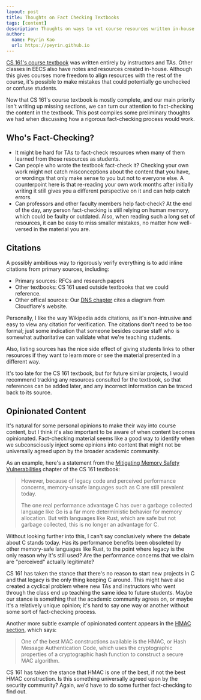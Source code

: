 ```yaml
---
layout: post
title: Thoughts on Fact Checking Textbooks
tags: [content]
description: Thoughts on ways to vet course resources written in-house
author:
  name: Peyrin Kao
  url: https://peyrin.github.io
---
```


[CS 161's course textbook](https://textbook.cs161.org) was written entirely by instructors and TAs. Other classes in EECS also have notes and resources created in-house. Although this gives courses more freedom to align resources with the rest of the course, it's possible to make mistakes that could potentially go unchecked or confuse students.

Now that CS 161's course textbook is mostly complete, and our main priority isn't writing up missing sections, we can turn our attention to fact-checking the content in the textbook. This post compiles some preliminary thoughts we had when discussing how a rigorous fact-checking process would work.

## Who's Fact-Checking?

- It might be hard for TAs to fact-check resources when many of them learned from those resources as students.
- Can people who wrote the textbook fact-check it? Checking your own work might not catch misconceptions about the content that you have, or wordings that only make sense to you but not to everyone else. A counterpoint here is that re-reading your own work months after initially writing it still gives you a different perspective on it and can help catch errors.
- Can professors and other faculty members help fact-check? At the end of the day, any person fact-checking is still relying on human memory, which could be faulty or outdated. Also, when reading such a long set of resources, it can be easy to miss smaller mistakes, no matter how well-versed in the material you are.


## Citations

A possibly ambitious way to rigorously verify everything is to add inline citations from primary sources, including:
- Primary sources: RFCs and research papers
- Other textbooks: CS 161 used outside textbooks that we could reference.
- Other offical sources: Our [DNS chapter](https://textbook.cs161.org/network/dnssec.html#335-key-signing-keys-and-zone-signing-keys) cites a diagram from Cloudflare's website.

Personally, I like the way Wikipedia adds citations, as it's non-intrusive and easy to view any citation for verification. The citations don't need to be too formal; just some indication that someone besides course staff who is somewhat authoritative can validate what we're teaching students.

Also, listing sources has the nice side effect of giving students links to other resources if they want to learn more or see the material presented in a different way. 

It's too late for the CS 161 textbook, but for future similar projects, I would recommend tracking any resources consulted for the textbook, so that references can be added later, and any incorrect information can be traced back to its source.


## Opinionated Content

It's natural for some personal opinions to make their way into course content, but I think it's also important to be aware of when content becomes opinionated. Fact-checking material seems like a good way to identify when we subconsciously inject some opinions into content that might not be universally agreed upon by the broader academic community.

As an example, here's a statement from the [Mitigating Memory Safety Vulnerabilities](https://textbook.cs161.org/memory-safety/mitigations.html) chapter of the CS 161 textbook:

> However, because of legacy code and perceived performance concerns, memory-unsafe languages such as C are still prevalent today.
> 
> The one real performance advantage C has over a garbage collected language like Go is a far more deterministic behavior for memory allocation. But with languages like Rust, which are safe but not garbage collected, this is no longer an advantage for C.

Without looking further into this, I can't say conclusively where the debate about C stands today. Has its performance benefits been obsoleted by other memory-safe languages like Rust, to the point where legacy is the only reason why it's still used? Are the performance concerns that we claim are "perceived" actually legitimate?

CS 161 has taken the stance that there's no reason to start new projects in C and that legacy is the only thing keeping C around. This might have also created a cyclical problem where new TAs and instructors who went through the class end up teaching the same idea to future students. Maybe our stance is something that the academic community agrees on, or maybe it's a relatively unique opinion; it's hard to say one way or another without some sort of fact-checking process.

Another more subtle example of opinionated content appears in the [HMAC section](https://textbook.cs161.org/crypto/macs.html#85-hmac), which says:

> One of the best MAC constructions available is the HMAC, or Hash Message Authentication Code, which uses the cryptographic properties of a cryptographic hash function to construct a secure MAC algorithm.

CS 161 has taken the stance that HMAC is one of the best, if not the best HMAC construction. Is this something universally agreed upon by the security community? Again, we'd have to do some further fact-checking to find out.